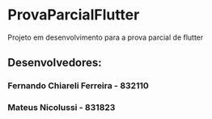 # ProvaParcialFlutter
Projeto em desenvolvimento para a prova parcial de flutter
## Desenvolvedores:
### Fernando Chiareli Ferreira - 832110 
### Mateus Nicolussi - 831823
